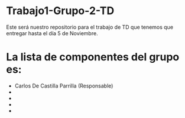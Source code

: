 
# Trabajo1-Grupo-2-TD

Este será nuestro repositorio para el trabajo de TD que tenemos que entregar hasta el día 5 de Noviembre.

# La lista de componentes del grupo es:

- Carlos De Castilla Parrilla (Responsable)
-
-
-
-


